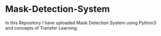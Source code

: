 # Mask-Detection-System
In this Repository I have uploaded Mask Detection System using Python3 and concepts of Transfer Learning.
